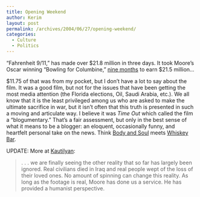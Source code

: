 ```yaml
---
title: Opening Weekend
author: Kerim
layout: post
permalink: /archives/2004/06/27/opening-weekend/
categories:
  - Culture
  - Politics
---
```

&#8220;Fahrenheit 9/11,&#8221; has made over $21.8 million in three days. It took Moore&#8217;s Oscar winning &#8220;Bowling for Columbine,&#8221; <a href="http://www.reuters.com/newsArticle.jhtml?type=entertainmentNews&#038;storyID=5523171" onclick="_gaq.push(['_trackEvent', 'outbound-article', 'http://www.reuters.com/newsArticle.jhtml?type=entertainmentNews&storyID=5523171', 'nine months']);" >nine months</a> to earn $21.5 million&#8230;

$11.75 of that was from my pocket, but I don&#8217;t have a lot to say about the film. It was a good film, but not for the issues that have been getting the most media attention (the Florida elections, Oil, Saudi Arabia, etc.). We all know that it is the least privileged among us who are asked to make the ultimate sacrifice in war, but it isn&#8217;t often that this truth is presented in such a moving and articulate way. I believe it was *Time Out* which called the film a &#8220;blogumentary.&#8221; That&#8217;s a fair assessment, but only in the best sense of what it means to be a blogger: an eloquent, occasionally funny, and heartfelt personal take on the news. Think <a href="http://bodyandsoul.typepad.com/" onclick="_gaq.push(['_trackEvent', 'outbound-article', 'http://bodyandsoul.typepad.com/', 'Body and Soul']);" >Body and Soul</a> meets <a href="http://billmon.org/" onclick="_gaq.push(['_trackEvent', 'outbound-article', 'http://billmon.org/', 'Whiskey Bar']);" >Whiskey Bar</a>.

UPDATE: More at <a href="http://econ4dean.typepad.com/lerxst/2004/06/farenheit_911_a.html" onclick="_gaq.push(['_trackEvent', 'outbound-article', 'http://econ4dean.typepad.com/lerxst/2004/06/farenheit_911_a.html', 'Kautilyan']);" >Kautilyan</a>:

> . . . we are finally seeing the other reality that so far has largely been ignored. Real civilians died in Iraq and real people wept of the loss of their loved ones. No amount of spinning can change this reality. As long as the footage is real, Moore has done us a service. He has provided a humanist perspective.

